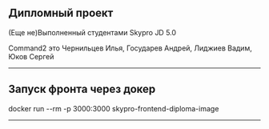 ## Дипломный проект ##

(Еще не)Выполненный студентами Skypro JD 5.0 

Command2 это Чернильцев Илья, Государев Андрей, Лиджиев Вадим, Юков Сергей

***
## Запуск фронта через докер ##

docker run --rm -p 3000:3000 skypro-frontend-diploma-image

***
